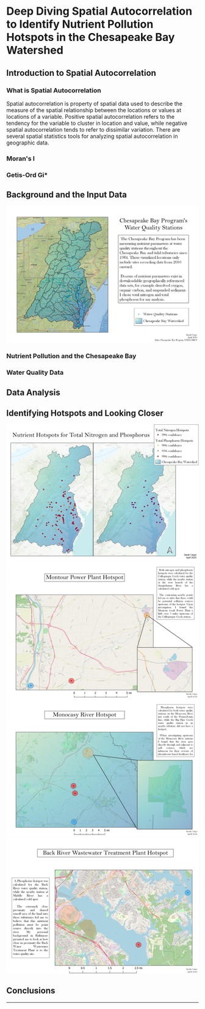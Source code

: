 # Deep Diving Spatial Autocorrelation to Identify Nutrient Pollution Hotspots in the Chesapeake Bay Watershed

## Introduction to Spatial Autocorrelation

### What is Spatial Autocorrelation
Spatial autocorrelation is property of spatial data used to describe the measure of the spatial relationship between the locations or values at locations of a variable. Positive spatial autocorrelation refers to the tendency for the variable to cluster in location and value, while negative spatial autocorrelation tends to refer to dissimilar variation. There are several spatial statistics tools for analyzing spatial autocorrelation in geographic data.
### Moran's I
### Getis-Ord Gi*

## Background and the Input Data
<img src="../project2_486/WaterQualityStations.jpg?raw=true"/>

### Nutrient Pollution and the Chesapeake Bay
### Water Quality Data

## Data Analysis

## Identifying Hotspots and Looking Closer
<img src="../project2_486/NutrientHotspots.jpg?raw=true"/>
<img src="../project2_486/MontourPowerPlantHotspot.jpg?raw=true"/>
<img src="../project2_486/MonocasyRiverHotspot.jpg?raw=true"/>
<img src="../project2_486/BackRiverHotspot.jpg?raw=true"/>

## Conclusions

---


